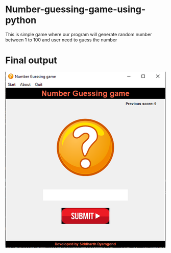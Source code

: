 # Number-guessing-game-using-python
This is simple game where our program will generate random number between 1 to 100 and user need to guess the number


# Final output #
![alt text](https://github.com/Siddharth2391/Number-guessing-game-using-python/blob/main/Screenshot%202022-10-27%20144259.png?raw=true)

